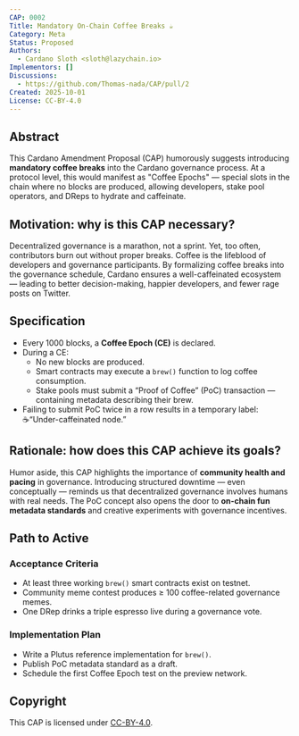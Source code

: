 ```yaml
---
CAP: 0002
Title: Mandatory On-Chain Coffee Breaks ☕
Category: Meta
Status: Proposed
Authors:
  - Cardano Sloth <sloth@lazychain.io>
Implementors: []
Discussions:
  - https://github.com/Thomas-nada/CAP/pull/2
Created: 2025-10-01
License: CC-BY-4.0
---
```


## Abstract

This Cardano Amendment Proposal (CAP) humorously suggests introducing **mandatory coffee breaks** into the Cardano governance process. At a protocol level, this would manifest as "Coffee Epochs" — special slots in the chain where no blocks are produced, allowing developers, stake pool operators, and DReps to hydrate and caffeinate.

## Motivation: why is this CAP necessary?

Decentralized governance is a marathon, not a sprint. Yet, too often, contributors burn out without proper breaks. Coffee is the lifeblood of developers and governance participants. By formalizing coffee breaks into the governance schedule, Cardano ensures a well-caffeinated ecosystem — leading to better decision-making, happier developers, and fewer rage posts on Twitter.

## Specification

- Every 1000 blocks, a **Coffee Epoch (CE)** is declared.
- During a CE:
  - No new blocks are produced.
  - Smart contracts may execute a `brew()` function to log coffee consumption.
  - Stake pools must submit a “Proof of Coffee” (PoC) transaction — containing metadata describing their brew.
- Failing to submit PoC twice in a row results in a temporary label: ☕“Under-caffeinated node.”

## Rationale: how does this CAP achieve its goals?

Humor aside, this CAP highlights the importance of **community health and pacing** in governance. Introducing structured downtime — even conceptually — reminds us that decentralized governance involves humans with real needs. The PoC concept also opens the door to **on-chain fun metadata standards** and creative experiments with governance incentives.

## Path to Active

### Acceptance Criteria

- At least three working `brew()` smart contracts exist on testnet.
- Community meme contest produces ≥ 100 coffee-related governance memes.
- One DRep drinks a triple espresso live during a governance vote.

### Implementation Plan

- Write a Plutus reference implementation for `brew()`.
- Publish PoC metadata standard as a draft.
- Schedule the first Coffee Epoch test on the preview network.

## Copyright

This CAP is licensed under [CC-BY-4.0](https://creativecommons.org/licenses/by/4.0/legalcode).
